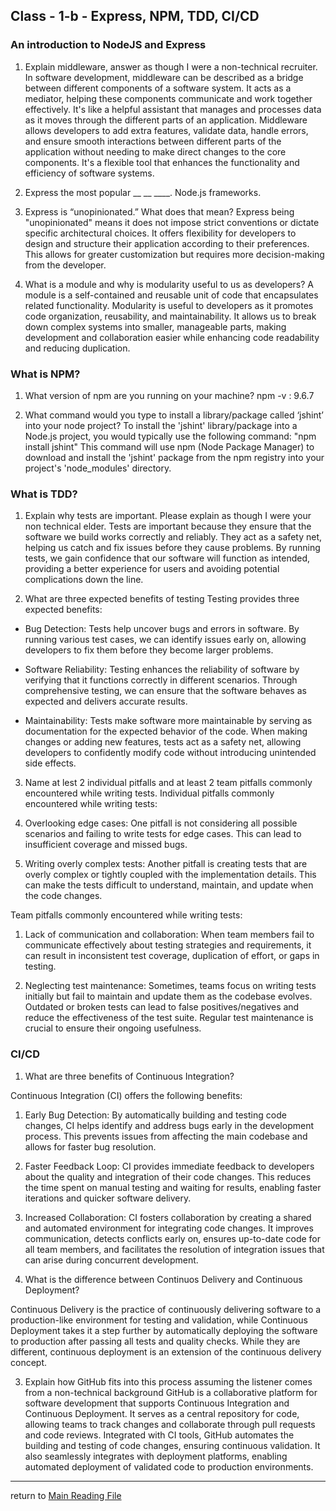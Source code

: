 ## Class - 1-b - Express, NPM, TDD, CI/CD 
### An introduction to NodeJS and Express

1. Explain middleware, answer as though I were a non-technical recruiter.
In software development, middleware can be described as a bridge between different components of a software system. It acts as a mediator, helping these components communicate and work together effectively. It's like a helpful assistant that manages and processes data as it moves through the different parts of an application. Middleware allows developers to add extra features, validate data, handle errors, and ensure smooth interactions between different parts of the application without needing to make direct changes to the core components. It's a flexible tool that enhances the functionality and efficiency of software systems.

2. Express the most popular __ __ ____.
Node.js frameworks.

3. Express is “unopinionated.” What does that mean?
Express being "unopinionated" means it does not impose strict conventions or dictate specific architectural choices. It offers flexibility for developers to design and structure their application according to their preferences. This allows for greater customization but requires more decision-making from the developer.

4. What is a module and why is modularity useful to us as developers?
A module is a self-contained and reusable unit of code that encapsulates related functionality. Modularity is useful to developers as it promotes code organization, reusability, and maintainability. It allows us to break down complex systems into smaller, manageable parts, making development and collaboration easier while enhancing code readability and reducing duplication.


### What is NPM?

1. What version of npm are you running on your machine?
npm -v : 9.6.7

2. What command would you type to install a library/package called ‘jshint’ into your node project?
To install the 'jshint' library/package into a Node.js project, you would typically use the following command:
"npm install jshint"
This command will use npm (Node Package Manager) to download and install the 'jshint' package from the npm registry into your project's 'node_modules' directory.


### What is TDD?

1. Explain why tests are important. Please explain as though I were your non technical elder.
Tests are important because they ensure that the software we build works correctly and reliably. They act as a safety net, helping us catch and fix issues before they cause problems. By running tests, we gain confidence that our software will function as intended, providing a better experience for users and avoiding potential complications down the line.

2. What are three expected benefits of testing
Testing provides three expected benefits:

- Bug Detection: Tests help uncover bugs and errors in software. By running various test cases, we can identify issues early on, allowing developers to fix them before they become larger problems.

- Software Reliability: Testing enhances the reliability of software by verifying that it functions correctly in different scenarios. Through comprehensive testing, we can ensure that the software behaves as expected and delivers accurate results.

- Maintainability: Tests make software more maintainable by serving as documentation for the expected behavior of the code. When making changes or adding new features, tests act as a safety net, allowing developers to confidently modify code without introducing unintended side effects.


3. Name at lest 2 individual pitfalls and at least 2 team pitfalls commonly encountered while writing tests.
Individual pitfalls commonly encountered while writing tests:

1. Overlooking edge cases: One pitfall is not considering all possible scenarios and failing to write tests for edge cases. This can lead to insufficient coverage and missed bugs.

2. Writing overly complex tests: Another pitfall is creating tests that are overly complex or tightly coupled with the implementation details. This can make the tests difficult to understand, maintain, and update when the code changes.

Team pitfalls commonly encountered while writing tests:

1. Lack of communication and collaboration: When team members fail to communicate effectively about testing strategies and requirements, it can result in inconsistent test coverage, duplication of effort, or gaps in testing.

2. Neglecting test maintenance: Sometimes, teams focus on writing tests initially but fail to maintain and update them as the codebase evolves. Outdated or broken tests can lead to false positives/negatives and reduce the effectiveness of the test suite. Regular test maintenance is crucial to ensure their ongoing usefulness.


### CI/CD

1. What are three benefits of Continuous Integration?

Continuous Integration (CI) offers the following benefits:

1. Early Bug Detection: By automatically building and testing code changes, CI helps identify and address bugs early in the development process. This prevents issues from affecting the main codebase and allows for faster bug resolution.

2. Faster Feedback Loop: CI provides immediate feedback to developers about the quality and integration of their code changes. This reduces the time spent on manual testing and waiting for results, enabling faster iterations and quicker software delivery.

3. Increased Collaboration: CI fosters collaboration by creating a shared and automated environment for integrating code changes. It improves communication, detects conflicts early on, ensures up-to-date code for all team members, and facilitates the resolution of integration issues that can arise during concurrent development.


2. What is the difference between Continuos Delivery and Continuous Deployment?

Continuous Delivery is the practice of continuously delivering software to a production-like environment for testing and validation, while Continuous Deployment takes it a step further by automatically deploying the software to production after passing all tests and quality checks. While they are different, continuous deployment is an extension of the continuous delivery concept.

3. Explain how GitHub fits into this process assuming the listener comes from a non-technical background
GitHub is a collaborative platform for software development that supports Continuous Integration and Continuous Deployment. It serves as a central repository for code, allowing teams to track changes and collaborate through pull requests and code reviews. Integrated with CI tools, GitHub automates the building and testing of code changes, ensuring continuous validation. It also seamlessly integrates with deployment platforms, enabling automated deployment of validated code to production environments.
------------------------------------------------
return to [Main Reading File](./README.md)